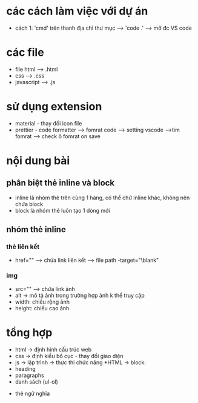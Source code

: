 # các cách làm việc với dự án

- cách 1: 'cmd' trên thanh địa chỉ thư mục --> 'code .' --> mở đc VS code

# các file

- file html --> .html
- css --> .css
- javascript --> .js

# sử dụng extension

- material - thay đổi icon file
- prettier - code formatter --> fomrat code --> setting vscode -->tìm fomrat --> check ô fomrat on save

# nội dung bài

## phân biệt thẻ inline và block

- inline là nhóm thẻ trên cùng 1 hàng, có thể chứ inline khác, không nên chứa block
- block là nhóm thẻ luôn tạo 1 dòng mới

## nhóm thẻ inline

### thẻ liên kết

- href="" --> chứa link liên kết --> file path
  -target="\blank"

### img

- src="" --> chứa link ảnh
- alt -> mô tả ảnh trong trường hợp ảnh k thể truy cập
- width: chiều rộng ảnh
- height: chiều cao ảnh

# tổng hợp

- html -> định hình cấu trúc web
- css -> định kiểu bố cục - thay đổi giao diện
- js -> lập trình -> thực thi chức năng
  \*HTML -> block:
- heading
- paragraphs
- danh sách (ul-ol)

* thẻ ngữ nghĩa
